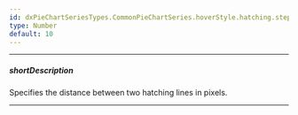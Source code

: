 ```yaml
---
id: dxPieChartSeriesTypes.CommonPieChartSeries.hoverStyle.hatching.step
type: Number
default: 10
---
```

---
##### shortDescription
Specifies the distance between two hatching lines in pixels.

---
